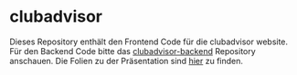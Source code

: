 # clubadvisor

Dieses Repository enthält den Frontend Code für die clubadvisor website.
Für den Backend Code bitte das [clubadvisor-backend](https://github.com/Kasi07/clubadvisor-backend) Repository anschauen.
Die Folien zu der Präsentation sind [hier](https://docs.google.com/presentation/d/1G-EuVBudkFuKyhCNaaFkyqSG45OJ6akfoefuSIjmHZs/edit?usp=sharing) zu finden.
